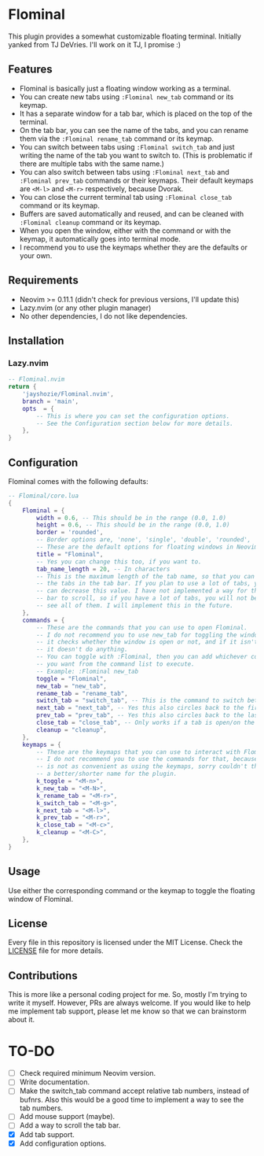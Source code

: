 # Flominal

This plugin provides a somewhat customizable floating terminal.
Initially yanked from TJ DeVries. I'll work on it TJ, I promise :)

## Features

- Flominal is basically just a floating window working as a terminal.
- You can create new tabs using `:Flominal new_tab` command or its keymap.
- It has a separate window for a tab bar, which is placed on the top of the terminal.
- On the tab bar, you can see the name of the tabs, and you can rename them via
    the `:Flominal rename_tab` command or its keymap.
- You can switch between tabs using `:Flominal switch_tab` and just writing
    the name of the tab you want to switch to. (This is problematic if there
    are multiple tabs with the same name.)
- You can also switch between tabs using `:Flominal next_tab` and
    `:Flominal prev_tab` commands or their keymaps. Their default keymaps are
    `<M-l>` and `<M-r>` respectively, because Dvorak.
- You can close the current terminal tab using `:Flominal close_tab` command or its keymap.
- Buffers are saved automatically and reused, and can be cleaned with `:Flominal cleanup` command or its keymap.
- When you open the window, either with the command or with the keymap, it automatically goes into terminal mode.
- I recommend you to use the keymaps whether they are the defaults or your own.

## Requirements

- Neovim >= 0.11.1 (didn't check for previous versions, I'll update this)
- Lazy.nvim (or any other plugin manager)
- No other dependencies, I do not like dependencies.

## Installation

### Lazy.nvim

```lua
-- Flominal.nvim
return {
    'jayshozie/Flominal.nvim',
    branch = 'main',
    opts  = {
        -- This is where you can set the configuration options.
        -- See the Configuration section below for more details.
    },
}
```

## Configuration

Flominal comes with the following defaults:

```lua
-- Flominal/core.lua
{
    Flominal = {
        width = 0.6, -- This should be in the range (0.0, 1.0)
        height = 0.6, -- This should be in the range (0.0, 1.0)
        border = 'rounded',
        -- Border options are, 'none', 'single', 'double', 'rounded', 'solid', 'shadow'
        -- These are the default options for floating windows in Neovim.
        title = "Flominal",
        -- Yes you can change this too, if you want to.
        tab_name_length = 20, -- In characters
        -- This is the maximum length of the tab name, so that you can see all
        -- the tabs in the tab bar. If you plan to use a lot of tabs, you
        -- can decrease this value. I have not implemented a way for the tab
        -- bar to scroll, so if you have a lot of tabs, you will not be able to
        -- see all of them. I will implement this in the future.
    },
    commands = {
        -- These are the commands that you can use to open Flominal.
        -- I do not recommend you to use new_tab for toggling the window, since
        -- it checks whether the window is open or not, and if it isn't then
        -- it doesn't do anything.
        -- You can toggle with :Flominal, then you can add whichever command
        -- you want from the command list to execute.
        -- Example: :Flominal new_tab
        toggle = "Flominal",
        new_tab = "new_tab",
        rename_tab = "rename_tab",
        switch_tab = "switch_tab", -- This is the command to switch between tabs.
        next_tab = "next_tab", -- Yes this also circles back to the first tab.
        prev_tab = "prev_tab", -- Yes this also circles back to the last tab.
        close_tab = "close_tab", -- Only works if a tab is open/on the screen.
        cleanup = "cleanup",
    },
    keymaps = {
        -- These are the keymaps that you can use to interact with Flominal.
        -- I do not recommend you to use the commands for that, because it
        -- is not as convenient as using the keymaps, sorry couldn't think of
        -- a better/shorter name for the plugin.
        k_toggle = "<M-n>",
        k_new_tab = "<M-N>",
        k_rename_tab = "<M-r>",
        k_switch_tab = "<M-g>",
        k_next_tab = "<M-l>",
        k_prev_tab = "<M-r>",
        k_close_tab = "<M-c>",
        k_cleanup = "<M-C>",
    },
}
```

## Usage

Use either the corresponding command or the keymap to toggle the floating window of Flominal.

## License

Every file in this repository is licensed under the MIT License. Check the [LICENSE](LICENSE) file for more details.

## Contributions

This is more like a personal coding project for me.
So, mostly I'm trying to write it myself.
However, PRs are always welcome. 
If you would like to help me implement tab support, please let me know so that we can brainstorm about it.

# TO-DO

- [ ] Check required minimum Neovim version.
- [ ] Write documentation.
- [ ] Make the switch_tab command accept relative tab numbers, instead of bufnrs.
    Also this would be a good time to implement a way to see the tab numbers.
- [ ] Add mouse support (maybe).
- [ ] Add a way to scroll the tab bar.
- [x] Add tab support.
- [x] Add configuration options.
